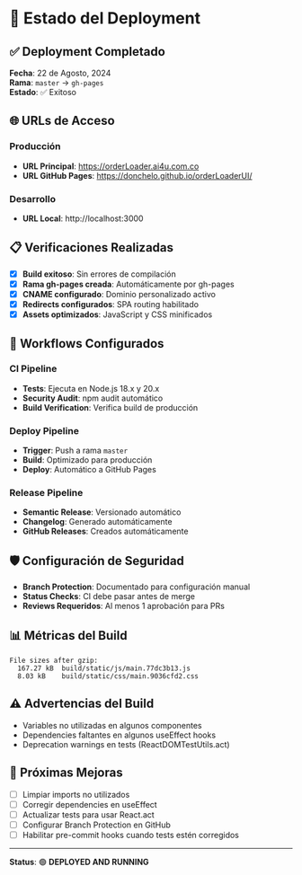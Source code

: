 # 🚀 Estado del Deployment

## ✅ Deployment Completado

**Fecha**: 22 de Agosto, 2024  
**Rama**: `master` → `gh-pages`  
**Estado**: ✅ Exitoso

## 🌐 URLs de Acceso

### Producción
- **URL Principal**: https://orderLoader.ai4u.com.co
- **URL GitHub Pages**: https://donchelo.github.io/orderLoaderUI/

### Desarrollo
- **URL Local**: http://localhost:3000

## 📋 Verificaciones Realizadas

- [x] **Build exitoso**: Sin errores de compilación
- [x] **Rama gh-pages creada**: Automáticamente por gh-pages
- [x] **CNAME configurado**: Dominio personalizado activo
- [x] **Redirects configurados**: SPA routing habilitado
- [x] **Assets optimizados**: JavaScript y CSS minificados

## 🔄 Workflows Configurados

### CI Pipeline
- **Tests**: Ejecuta en Node.js 18.x y 20.x
- **Security Audit**: npm audit automático
- **Build Verification**: Verifica build de producción

### Deploy Pipeline
- **Trigger**: Push a rama `master`
- **Build**: Optimizado para producción
- **Deploy**: Automático a GitHub Pages

### Release Pipeline  
- **Semantic Release**: Versionado automático
- **Changelog**: Generado automáticamente
- **GitHub Releases**: Creados automáticamente

## 🛡️ Configuración de Seguridad

- **Branch Protection**: Documentado para configuración manual
- **Status Checks**: CI debe pasar antes de merge
- **Reviews Requeridos**: Al menos 1 aprobación para PRs

## 📊 Métricas del Build

```
File sizes after gzip:
  167.27 kB  build/static/js/main.77dc3b13.js
  8.03 kB    build/static/css/main.9036cfd2.css
```

## ⚠️ Advertencias del Build

- Variables no utilizadas en algunos componentes
- Dependencies faltantes en algunos useEffect hooks
- Deprecation warnings en tests (ReactDOMTestUtils.act)

## 🔧 Próximas Mejoras

- [ ] Limpiar imports no utilizados
- [ ] Corregir dependencies en useEffect
- [ ] Actualizar tests para usar React.act
- [ ] Configurar Branch Protection en GitHub
- [ ] Habilitar pre-commit hooks cuando tests estén corregidos

---

**Status**: 🟢 **DEPLOYED AND RUNNING**